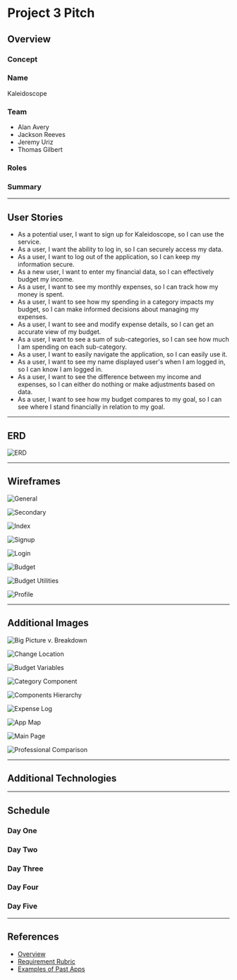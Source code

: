 # Project 3 Pitch

## Overview

### Concept

### Name

Kaleidoscope

### Team

- Alan Avery
- Jackson Reeves
- Jeremy Uriz
- Thomas Gilbert

### Roles

### Summary

----------------------------------------------------------

## User Stories

- As a potential user, I want to sign up for Kaleidoscope, so I can use the service.
- As a user, I want the ability to log in, so I can securely access my data.
- As a user, I want to log out of the application, so I can keep my information secure.
- As a new user, I want to enter my financial data, so I can effectively budget my income.
- As a user, I want to see my monthly expenses, so I can track how my money is spent.
- As a user, I want to see how my spending in a category impacts my budget, so I can make informed decisions about managing my expenses.
- As a user, I want to see and modify expense details, so I can get an accurate view of my budget.
- As a user, I want to see a sum of sub-categories, so I can see how much I am spending on each sub-category.
- As a user, I want to easily navigate the application, so I can easily use it.
- As a user, I want to see my name displayed user's when I am logged in, so I can know I am logged in.
- As a user, I want to see the difference between my income and expenses, so I can either do nothing or make adjustments based on data.
- As a user, I want to see how my budget compares to my goal, so I can see where I stand financially in relation to my goal.

----------------------------------------------------------

## ERD

![ERD](/images/erd.png)

----------------------------------------------------------

## Wireframes

![General](/images/project-03-wireframes.jpg)

![Secondary](/images/project-03-wireframes2.jpg)

![Index](/images/project-03-wireframes-v02-index.jpg)

![Signup](/images/project-03-wireframes-v022-signup.jpg)

![Login](/images/project-03-wireframes-v023-login.jpg)

![Budget](/images/project-03-wireframes-v024-budget.jpg)

![Budget Utilities](/images/project-03-wireframes-v025-budget-utilities.jpg)

![Profile](/images/project-03-wireframes-v026-profile.jpg)

----------------------------------------------------------

## Additional Images

![Big Picture v. Breakdown](/images/big-picture-v-breakdown.png)

![Change Location](/images/budget-change-location.png)

![Budget Variables](/images/budget-variables.png)

![Category Component](/images/category-component.png)

![Components Hierarchy](/images/components-hierarchy.png)

![Expense Log](/images/expense-log.png)

![App Map](/images/kaleidoscope-app-map.jpg)

![Main Page](/images/main-page.png)

![Professional Comparison](/images/professional-comparison.png)

----------------------------------------------------------

## Additional Technologies

----------------------------------------------------------

## Schedule

### Day One

### Day Two

### Day Three

### Day Four

### Day Five

----------------------------------------------------------

## References

- [Overview](https://romebell.gitbook.io/sei-1019/projects/project-3)
- [Requirement Rubric](https://github.com/SEI-ATL/UNIT_3/projects/3)
- [Examples of Past Apps](https://romebell.gitbook.io/sei-1019/projects/past-projects/project3#project-3-group)